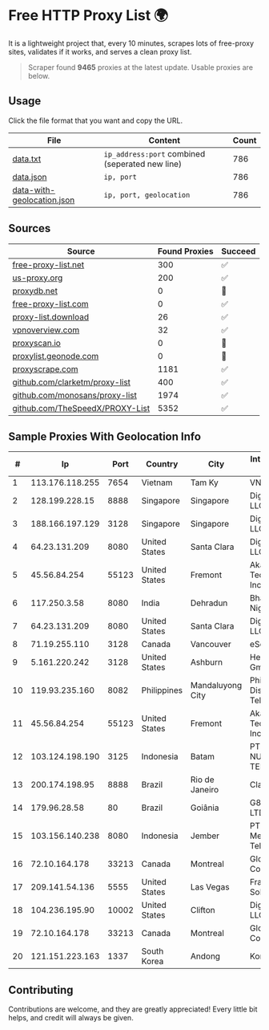 
# Free HTTP Proxy List 🌍

It is a lightweight project that, every 10 minutes, scrapes lots of free-proxy sites, validates if it works, and serves a clean proxy list.


> Scraper found **9465** proxies at the latest update. Usable proxies are below.

## Usage

Click the file format that you want and copy the URL.


|File|Content|Count|
|----|-------|-----|
|[data.txt](https://raw.githubusercontent.com/themiralay/Proxy-List-World/master/data.txt)|`ip_address:port` combined (seperated new line)|786|
|[data.json](https://raw.githubusercontent.com/themiralay/Proxy-List-World/master/data.json)|`ip, port`|786|
|[data-with-geolocation.json](https://raw.githubusercontent.com/themiralay/Proxy-List-World/master/data-with-geolocation.json)|`ip, port, geolocation`|786|

## Sources

|Source|Found Proxies|Succeed|
|------|-------------|-------|
|[free-proxy-list.net](https://free-proxy-list.net)|300|✅|
|[us-proxy.org](https://www.us-proxy.org)|200|✅|
|[proxydb.net](http://proxydb.net)|0|🚫|
|[free-proxy-list.com](https://free-proxy-list.com/?page=&port=&type%5B%5D=http&type%5B%5D=https&up_time=0&search=Search)|0|✅|
|[proxy-list.download](https://www.proxy-list.download/HTTP)|26|✅|
|[vpnoverview.com](https://vpnoverview.com/privacy/anonymous-browsing/free-proxy-servers)|32|✅|
|[proxyscan.io](https://www.proxyscan.io)|0|🚫|
|[proxylist.geonode.com](https://proxylist.geonode.com/api/proxy-list?limit=300&page=1&sort_by=lastChecked&sort_type=desc&protocols=http,https)|0|🚫|
|[proxyscrape.com](https://api.proxyscrape.com/v2/?request=displayproxies&protocol=http&timeout=10000&country=all&ssl=all&anonymity=all)|1181|✅|
|[github.com/clarketm/proxy-list](https://raw.githubusercontent.com/clarketm/proxy-list/master/proxy-list-raw.txt)|400|✅|
|[github.com/monosans/proxy-list](https://raw.githubusercontent.com/monosans/proxy-list/main/proxies/http.txt)|1974|✅|
|[github.com/TheSpeedX/PROXY-List](https://raw.githubusercontent.com/TheSpeedX/PROXY-List/master/http.txt)|5352|✅|


## Sample Proxies With Geolocation Info

|#|Ip|Port|Country|City|Internet Service Provider|
|-|--|----|-------|----|-------------------------|
|1|113.176.118.255|7654|Vietnam|Tam Ky|VNPT|
|2|128.199.228.15|8888|Singapore|Singapore|DigitalOcean, LLC|
|3|188.166.197.129|3128|Singapore|Singapore|DigitalOcean, LLC|
|4|64.23.131.209|8080|United States|Santa Clara|DigitalOcean, LLC|
|5|45.56.84.254|55123|United States|Fremont|Akamai Technologies, Inc.|
|6|117.250.3.58|8080|India|Dehradun|Bharat Sanchar Nigam Ltd|
|7|64.23.131.209|8080|United States|Santa Clara|DigitalOcean, LLC|
|8|71.19.255.110|3128|Canada|Vancouver|eSecureData|
|9|5.161.220.242|3128|United States|Ashburn|Hetzner Online GmbH|
|10|119.93.235.160|8082|Philippines|Mandaluyong City|Philippine Long Distance Telephone Co.|
|11|45.56.84.254|55123|United States|Fremont|Akamai Technologies, Inc.|
|12|103.124.198.190|3125|Indonesia|Batam|PT INFORMASI NUSANTARA TEKNOLOGI|
|13|200.174.198.95|8888|Brazil|Rio de Janeiro|Claro S.A|
|14|179.96.28.58|80|Brazil|Goiânia|G8 NETWORKS LTDA|
|15|103.156.140.238|8080|Indonesia|Jember|PT Tekling Media Telematika|
|16|72.10.164.178|33213|Canada|Montreal|GloboTech Communications|
|17|209.141.54.136|5555|United States|Las Vegas|FranTech Solutions|
|18|104.236.195.90|10002|United States|Clifton|DigitalOcean, LLC|
|19|72.10.164.178|33213|Canada|Montreal|GloboTech Communications|
|20|121.151.223.163|1337|South Korea|Andong|Korea Telecom|



## Contributing

Contributions are welcome, and they are greatly appreciated! Every
little bit helps, and credit will always be given.

